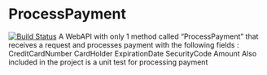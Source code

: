 # ProcessPayment
[![Build Status](https://dev.azure.com/FaultClearance/Sheddy%20Test/_apis/build/status/sheddy123.ProcessPayment?branchName=master)](https://dev.azure.com/FaultClearance/Sheddy%20Test/_build/latest?definitionId=4&branchName=master)
A WebAPI with only 1 method called “ProcessPayment” that receives a request and processes payment with the following fields :
 CreditCardNumber
 CardHolder
 ExpirationDate
 SecurityCode 
 Amount
Also included in the project is a unit test for processing payment
